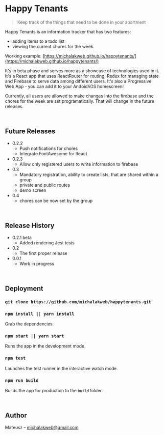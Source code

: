 # Happy Tenants
> Keep track of the things that need to be done in your apartment

Happy Tenants is an information tracker that has two features:
- adding items to a todo list
- viewing the current chores for the week.

Working example: [https://michalakweb.github.io/happytenants/](https://michalakweb.github.io/happytenants/)

It's in beta phase and serves more as a showcase of technologies used in it. It's a React app that uses ReactRouter for routing, Redux for managing state and Firebase to serve data among different users.  It's also a Progressive Web App - you can add it to your Andoid/iOS homescreen! 

Currently, all users are allowed to make changes into the firebase and the chores for the week are set programatically. That will change in the future releases. 

<br/>

## Future Releases
* 0.2.2
    * Push notifications for chores
    * Integrate FontAwesome for React
* 0.2.3
    * Allow only registered users to write information to firebase
* 0.3
    * Mandatory registration, ability to create lists, that are shared within a group
    * private and public routes
    * demo screen
* 0.4
    * chores can be now set by the group

<br/>


## Release History
* 0.2.1 beta
    * Added rendering Jest tests
* 0.2 
    * The first proper release
* 0.0.1 
    * Work in progress

<br/>
    
## Deployment

### `git clone https://github.com/michalakweb/happytenants.git`

### `npm install || yarn install`
Grab the dependencies.

### `npm start || yarn start`
Runs the app in the development mode.

### `npm test`
Launches the test runner in the interactive watch mode.

### `npm run build`
Builds the app for production to the `build` folder.

<br/>

## Author

Mateusz – michalakweb@gmail.com

